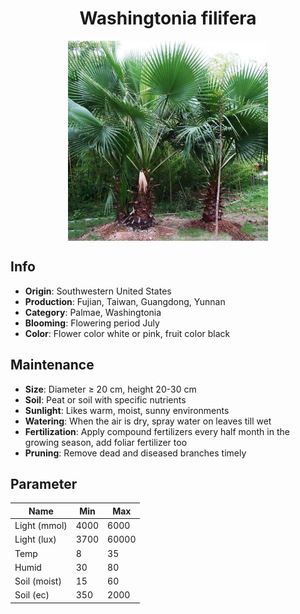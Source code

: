 <h1 align='center'>Washingtonia filifera</h1>
<p align="center">
    <img 
        align='center'
        width='320'
        src="../images/washingtonia filifera.png" 
        alt='Washingtonia filifera' />
</p>

## Info

 - **Origin**: Southwestern United States
 - **Production**: Fujian, Taiwan, Guangdong, Yunnan
 - **Category**: Palmae, Washingtonia
 - **Blooming**: Flowering period July
 - **Color**: Flower color white or pink, fruit color black

## Maintenance

 - **Size**: Diameter ≥ 20 cm, height 20-30 cm
 - **Soil**: Peat or soil with specific nutrients
 - **Sunlight**: Likes warm, moist, sunny environments
 - **Watering**: When the air is dry, spray water on leaves till wet
 - **Fertilization**: Apply compound fertilizers every half month in the growing season, add foliar fertilizer too
 - **Pruning**: Remove dead and diseased branches timely

## Parameter

| Name         | Min  | Max   |
|--------------|------|-------|
| Light (mmol) | 4000 | 6000  |
| Light (lux)  | 3700 | 60000 |
| Temp         | 8    | 35    |
| Humid        | 30   | 80    |
| Soil (moist) | 15   | 60    |
| Soil (ec)    | 350  | 2000  |